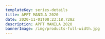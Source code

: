 ```yaml
---
templateKey: series-details
title: APPT MANILA 2020
date: 2020-11-01T08:23:18.728Z
description: APPT MANILA 2020
bannerImage: /img/products-full-width.jpg
---
```

